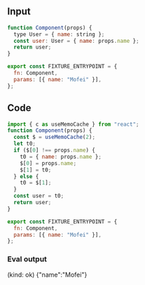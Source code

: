 
## Input

```javascript
function Component(props) {
  type User = { name: string };
  const user: User = { name: props.name };
  return user;
}

export const FIXTURE_ENTRYPOINT = {
  fn: Component,
  params: [{ name: "Mofei" }],
};

```

## Code

```javascript
import { c as useMemoCache } from "react";
function Component(props) {
  const $ = useMemoCache(2);
  let t0;
  if ($[0] !== props.name) {
    t0 = { name: props.name };
    $[0] = props.name;
    $[1] = t0;
  } else {
    t0 = $[1];
  }
  const user = t0;
  return user;
}

export const FIXTURE_ENTRYPOINT = {
  fn: Component,
  params: [{ name: "Mofei" }],
};

```
      
### Eval output
(kind: ok) {"name":"Mofei"}